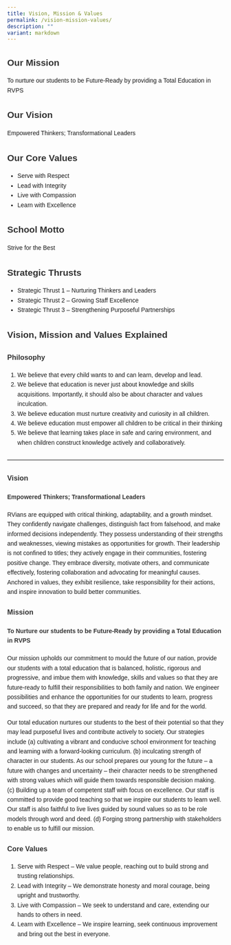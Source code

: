 ```yaml
---
title: Vision, Mission & Values
permalink: /vision-mission-values/
description: ""
variant: markdown
---
```

<title>Vision, Mission and Values</title>
  <style>
    body {
      font-family: sans-serif;
      line-height: 1.6;
    }
    h2, h3, h4 {
      color: #333;
    }
    h2 {
      margin-bottom: 0.5em;
    }
    hr {
      margin: 2em 0;
      border: 0;
      border-top: 1px solid #ddd;
    }
  </style>



<h2>Our Mission</h2>
<p>To nurture our students to be Future-Ready by providing a Total Education in RVPS</p>

<h2>Our Vision</h2>
<p>Empowered Thinkers; Transformational Leaders</p>

<h2>Our Core Values</h2>
<ul>
  <li>Serve with Respect</li>
  <li>Lead with Integrity</li>
  <li>Live with Compassion</li>
  <li>Learn with Excellence</li>
</ul>

<h2>School Motto</h2>
<p>Strive for the Best</p>

<h2>Strategic Thrusts</h2>
<ul>
  <li>Strategic Thrust 1 – Nurturing Thinkers and Leaders</li>
  <li>Strategic Thrust 2 – Growing Staff Excellence</li>
  <li>Strategic Thrust 3 – Strengthening Purposeful Partnerships</li>
</ul>

<h2>Vision, Mission and Values Explained</h2>

<h3>Philosophy</h3>
<ol>
  <li>We believe that every child wants to and can learn, develop and lead.</li>
  <li>We believe that education is never just about knowledge and skills acquisitions. Importantly, it should also be about character and values inculcation.</li>
  <li>We believe education must nurture creativity and curiosity in all children.</li>
  <li>We believe education must empower all children to be critical in their thinking</li>
  <li>We believe that learning takes place in safe and caring environment, and when children construct knowledge actively and collaboratively.</li>
</ol>

<hr>

<h3>Vision</h3>
<h4>Empowered Thinkers; Transformational Leaders</h4>
<p>RVians are equipped with critical thinking, adaptability, and a growth mindset. They confidently navigate challenges, distinguish fact from falsehood, and make informed decisions independently. They possess understanding of their strengths and weaknesses, viewing mistakes as opportunities for growth. Their leadership is not confined to titles; they actively engage in their communities, fostering positive change. They embrace diversity, motivate others, and communicate effectively, fostering collaboration and advocating for meaningful causes. Anchored in values, they exhibit resilience, take responsibility for their actions, and inspire innovation to build better communities.</p>

<h3>Mission</h3>
<h4>To Nurture our students to be Future-Ready by providing a Total Education in RVPS</h4>
<p>Our mission upholds our commitment to mould the future of our nation, provide our students with a total education that is balanced, holistic, rigorous and progressive, and imbue them with knowledge, skills and values so that they are future-ready to fulfill their responsibilities to both family and nation. We engineer possibilities and enhance the opportunities for our students to learn, progress and succeed, so that they are prepared and ready for life and for the world. </p>
<p>Our total education nurtures our students to the best of their potential so that they may lead purposeful lives and contribute actively to society. Our strategies include (a) cultivating a vibrant and conducive school environment for teaching and learning with a forward-looking curriculum. (b) inculcating strength of character in our students. As our school prepares our young for the future – a future with changes and uncertainty – their character needs to be strengthened with strong values which will guide them towards responsible decision making. (c) Building up a team of competent staff with focus on excellence. Our staff is committed to provide good teaching so that we inspire our students to learn well. Our staff is also faithful to live lives guided by sound values so as to be role models through word and deed. (d) Forging strong partnership with stakeholders to enable us to fulfill our mission.</p>

<h3>Core Values</h3>
<ol>
  <li>Serve with Respect – We value people, reaching out to build strong and trusting relationships.</li>
  <li>Lead with Integrity – We demonstrate honesty and moral courage, being upright and trustworthy. </li>
  <li>Live with Compassion – We seek to understand and care, extending our hands to others in need. </li>
  <li>Learn with Excellence – We inspire learning, seek continuous improvement and bring out the best in everyone.</li>
</ol>